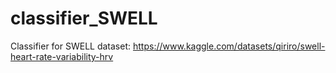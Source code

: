 # classifier_SWELL
Classifier for SWELL dataset: https://www.kaggle.com/datasets/qiriro/swell-heart-rate-variability-hrv
